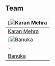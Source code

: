 





## Team
[![Karan Mehra](https://avatars0.githubusercontent.com/u/62024355?s=460&u=f88fbe1d64c444b6d1923b411cf7251482304a4e&v=4) |
-|
[Karan Mehra](https://karanmehra7107.github.io/My-Portfolio/index.html) |)
[![Banuka](https://avatars1.githubusercontent.com/u/11611854?s=460&u=8ac41b9cca810551fee4da13f94873a0976f9bb7&v=4) |
-|
[Banuka](https://github.com/banukaknight) |)
